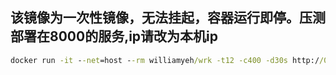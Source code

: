 ## 该镜像为一次性镜像，无法挂起，容器运行即停。压测部署在8000的服务,ip请改为本机ip

```cmd
docker run -it --net=host --rm williamyeh/wrk -t12 -c400 -d30s http://0.0.0.0:8000
```